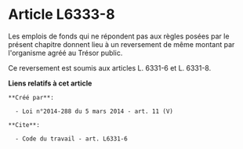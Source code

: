 # Article L6333-8

Les emplois de fonds qui ne répondent pas aux règles posées par le présent chapitre donnent lieu à un reversement de même
montant par l'organisme agréé au Trésor public. 

Ce reversement est soumis aux articles L. 6331-6 et L. 6331-8.

**Liens relatifs à cet article**

	**Créé par**:

	  - Loi n°2014-288 du 5 mars 2014 - art. 11 (V)

	**Cite**:

	  - Code du travail - art. L6331-6
